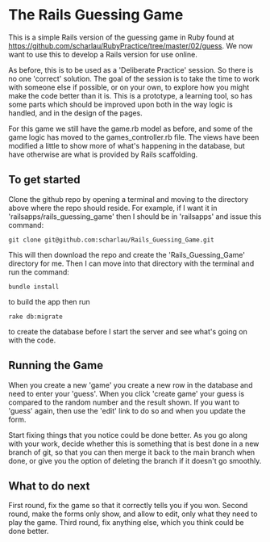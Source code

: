 # The Rails Guessing Game #
This is a simple Rails version of the guessing
game in Ruby found at
https://github.com/scharlau/RubyPractice/tree/master/02/guess. We now want to
use this to develop a Rails version for use online.

As before, this is to be used as a 'Deliberate Practice' session. So there is no
one 'correct' solution. The goal of the session is to take the time to work with
someone else if possible, or on your own, to explore how you might make the code
better than it is. This is a prototype, a learning tool, so has some parts which
should be improved upon both in the way logic is handled, and in the design of
the pages.

For this game we still have the game.rb model as before, and some of the game
logic has moved to the games_controller.rb file. The views have been modified a
little to show more of what's happening in the database, but have otherwise are
what is provided by Rails scaffolding.

## To get started ##
Clone the github repo by opening a terminal and moving to the directory above where the repo should reside. For example, if I want it in 'railsapps/rails_guessing_game' then I should be in 'railsapps' and issue this command:

    git clone git@github.com:scharlau/Rails_Guessing_Game.git

This will then download the repo and create the 'Rails_Guessing_Game' directory for me. Then I can move into that directory with the terminal and run the command:

    bundle install
to build the app then run

    rake db:migrate
to create the database before I start the server and see what's going on with the code.

## Running the Game ##
When you create a new 'game' you create a new row in the
database and need to enter your 'guess'. When you click 'create game' your guess
is compared to the random number and the result shown. If you want to 'guess'
again, then use the 'edit' link to do so and when you update the form.

Start fixing things that you notice could be done better. As you go along with
your work, decide whether this is something that is best done in a new branch of
git, so that you can then merge it back to the main branch when done, or give
you the option of deleting the branch if it doesn't go smoothly.

## What to do next ##
First round, fix the game so that it correctly tells you if
you won.
Second round, make the forms only show, and allow to edit, only what
they need to play the game.
Third round, fix anything else, which you think
could be done better.
